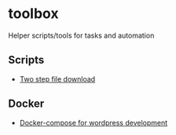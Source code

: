 # toolbox
Helper scripts/tools for tasks and automation

## Scripts
* [Two step file download](./two-step-file-download/)

## Docker
* [Docker-compose for wordpress development](./docker/wordpress-docker-compose.yml)
